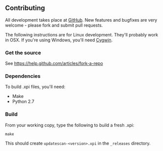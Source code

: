 Contributing
------------

All development takes place at [GitHub](https://github.com/sneakypete81/updatescanner). New features and bugfixes are very welcome - please fork and submit pull requests.

The following instructions are for Linux development. They'll probably work in OSX. If you're using Windows, you'll need [Cygwin](http://cygwin.com).

### Get the source

See https://help.github.com/articles/fork-a-repo

### Dependencies

To build .xpi files, you'll need: 
 * Make
 * Python 2.7

### Build

From your working copy, type the following to build a fresh .xpi:
```
make
```
This should create ```updatescan-<version>.xpi``` in the ```_releases``` directory.
